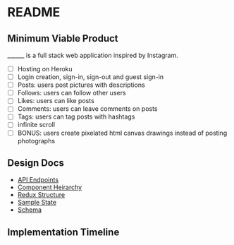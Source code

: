 <h1>README</h1>

<h2>Minimum Viable Product</h2>

______ is a full stack web application inspired by Instagram.

- [ ] Hosting on Heroku
- [ ] Login creation, sign-in, sign-out and guest sign-in
- [ ] Posts: users post pictures with descriptions
- [ ] Follows: users can follow other users
- [ ] Likes: users can like posts
- [ ] Comments: users can leave comments on posts
- [ ] Tags: users can tag posts with hashtags
- [ ] infinite scroll
- [ ] BONUS: users create pixelated html canvas drawings instead of posting photographs

<h2>Design Docs</h2>

* [API Endpoints](https://github.com/mvodkin/insta_clone/blob/master/docs/api-endpoints.md)
* [Component Heirarchy](https://github.com/mvodkin/insta_clone/blob/master/docs/component-heirarchy.md)
* [Redux Structure](https://github.com/mvodkin/insta_clone/blob/master/docs/redux-structure.md)
* [Sample State](https://github.com/mvodkin/insta_clone/blob/master/docs/sample-state.md)
* [Schema](https://github.com/mvodkin/insta_clone/blob/master/docs/schema.md) 

<h2>Implementation Timeline</h2>
